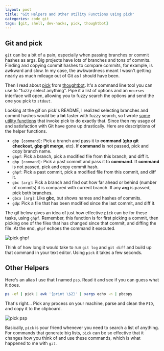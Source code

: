 ```yaml
---
layout: post
title: "Git Helpers and Other Utility Functions Using pick"
categories: code git
tags: [git, shell, dev-hacks, pick, thoughtbot]
---
```


## Git and pick

`git` can be a bit of a pain, especially when passing branches or commit hashes as args. Big projects have lots of branches and tons of commits. Finding and copying commit hashes to compare commits, for example, is awkward and slow. In my case, the awkwardness meant I wasn't getting nearly as much mileage out of Git as I should have been.

Then I read about [pick](https://github.com/thoughtbot/pick) from [thoughtbot](https://thoughtbot.com/). It's a command line tool you can use to "fuzzy select anything". Pipe it a list of options and an `ncurses` interface will open, allowing you to fuzzy search the options and send the one you pick to `stdout`.

Looking at the gif on pick's README, I realized selecting branches and commit hashes would be a __lot__ faster with fuzzy search, so I wrote [some utility functions](https://github.com/kylebebak/dotfiles/blob/master/dotfiles/.helpers/pick.sh) that invoke pick to do exactly that. Since then my usage of and satisfaction with Git have gone up drastically. Here are descriptions of the helper functions.

- `gbp [command]`: Pick a branch and pass it to __command__ (__gbp git checkout__, __gbp git merge__, etc). If __command__ is not passed, pick and copy branch name.
- `gbpf`: Pick a branch, pick a modified file from this branch, and diff it.
- `ghp [command]`: Pick a past commit and pass it to __command__. If __command__ is not passed, pick and copy commit hash.
- `ghpf`: Pick a past commit, pick a modified file from this commit, and diff it.
- `gbc [arg]`: Pick a branch and find out how far ahead or behind (number of commits) it is compared with current branch. If any __arg__ is passed, pick both branches.
- `gbca [arg]`: Like __gbc__, but shows names and hashes of commits.
- `gdp`: Pick a file that has been modified since the last commit, and diff it.

The gif below gives an idea of just how effective `pick` can be for these tasks, using `ghpf`. Remember, this function is for first picking a commit, then picking one of the files that has changed since that commit, and diffing the file. At the end, `ghpf` echoes the command it executed.

![pick ghpf](https://raw.githubusercontent.com/kylebebak/kylebebak.github.io/master/_assets/img/pick_ghpf.gif)

Think of how long it would take to run `git log` and `git diff` and build up that command in your text editor. Using `pick` it takes a few seconds.


## Other Helpers

Here's an alias I use that I named `psp`. Read it and see if you can guess what it does.

~~~sh
ps -ef | pick | awk '{print \$2}' | xargs echo -n | pbcopy
~~~

That's right... Pick any process on your machine, parse and clean the `PID`, and copy it to the clipboard.

![pick psp](https://raw.githubusercontent.com/kylebebak/kylebebak.github.io/master/_assets/img/pick_psp.gif)

Basically, `pick` is your friend whenever you need to search a list of anything. For commands that generate big lists, `pick` can be so effective that it changes how you think of and use these commands, which is what happened to me with `git`.
